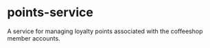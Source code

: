 # points-service
A service for managing loyalty points associated with the coffeeshop member accounts.
